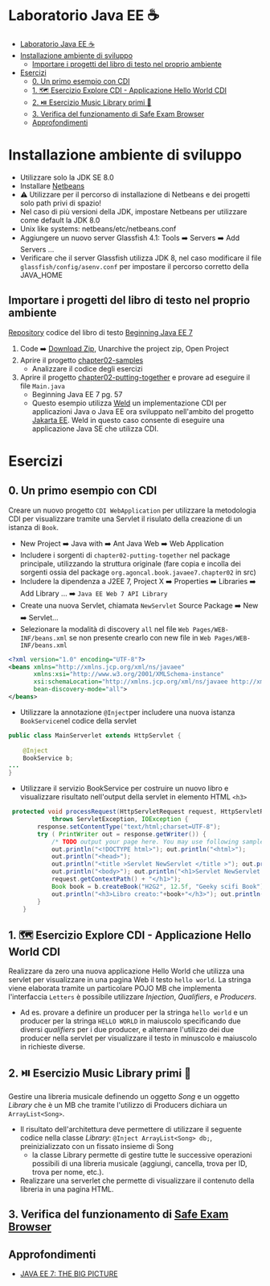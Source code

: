 # Laboratorio Java EE ☕
- [Laboratorio Java EE ☕](#laboratorio-java-ee-)
- [Installazione ambiente di sviluppo](#installazione-ambiente-di-sviluppo)
  - [Importare i progetti del libro di testo nel proprio ambiente](#importare-i-progetti-del-libro-di-testo-nel-proprio-ambiente)
- [Esercizi](#esercizi)
  - [0. Un primo esempio con CDI](#0-un-primo-esempio-con-cdi)
  - [1. 🗺️ Esercizio Explore CDI - Applicazione Hello World CDI](#1-️-esercizio-explore-cdi---applicazione-hello-world-cdi)
  - [2. ⏯️ Esercizio Music Library primi 👣](#2-️-esercizio-music-library-primi-)
  - [3. Verifica del funzionamento di Safe Exam Browser](#3-verifica-del-funzionamento-di-safe-exam-browser)
  - [Approfondimenti](#approfondimenti)

# Installazione ambiente di sviluppo
- Utilizzare solo la JDK SE 8.0
- Installare [Netbeans](https://netbeans.apache.org/download/nb15/)
- ⚠️ Utilizzare per il percorso di installazione di Netbeans e dei progetti solo path privi di spazio!
- Nel caso di più versioni della JDK, impostare Netbeans per utilizzare come default la JDK 8.0
- Unix like systems: netbeans/etc/netbeans.conf
- Aggiungere un nuovo server Glassfish 4.1: Tools ➡️ Servers ➡️ Add Servers ...
- Verificare che il server Glassfish utilizza JDK 8, nel caso modificare il file ```glassfish/config/asenv.conf``` per impostare il percorso corretto della JAVA_HOME





## Importare i progetti del libro di testo nel proprio ambiente 

[Repository](https://github.com/Apress/beg-java-ee-7) codice  del libro di testo [Beginning Java EE 7](https://link.springer.com/book/10.1007/978-1-4302-4627-5) 
  
1. Code ➡️ [Download Zip](https://github.com/Apress/beg-java-ee-7),  Unarchive the project zip, Open Project  
2. Aprire il progetto [chapter02-samples](https://github.com/Apress/beg-java-ee-7/tree/master/agoncal-book-javaee7-master/chapter02/chapter02-samples)
   - Analizzare il codice degli esercizi
3. Aprire il progetto [chapter02-putting-together](https://github.com/Apress/beg-java-ee-7/tree/master/agoncal-book-javaee7-master/chapter02/chapter02-putting-together) e provare ad eseguire il file ```Main.java```
   - Beginning Java EE 7 pg. 57 
   - Questo esempio utilizza [Weld](https://weld.cdi-spec.org/) un implementazione CDI per applicazioni Java o Java EE ora sviluppato nell'ambito del progetto [Jakarta EE](https://jakarta.ee/). Weld in questo caso consente di eseguire una applicazione Java SE che utilizza CDI.
  
# Esercizi

## 0. Un primo esempio con CDI
Creare un nuovo progetto ```CDI WebApplication``` per utilizzare la metodologia CDI per visualizzare tramite una Servlet il risulato della creazione di un istanza di ```Book```.
- New Project ➡️ Java with ➡️ Ant Java Web ➡️ Web Application
- Includere i sorgenti di `chapter02-putting-together` nel package principale, utilizzando la struttura originale (fare copia e incolla dei sorgenti ossia del package `org.agoncal.book.javaee7.chapter02` in src)
- Includere la dipendenza a J2EE 7, Project X ➡️ Properties ➡️ Libraries ➡️ Add Library ... ➡️ `Java EE Web 7 API Library`
- Create una nuova Servlet, chiamata ```NewServlet``` Source Package ➡️ New ➡️ Servlet... 
- Selezionare la modalità di discovery ``all`` nel file ```Web Pages/WEB-INF/beans.xml``` se non presente crearlo con new file in ```Web Pages/WEB-INF/beans.xml```
```xml
<?xml version="1.0" encoding="UTF-8"?>
<beans xmlns="http://xmlns.jcp.org/xml/ns/javaee"
       xmlns:xsi="http://www.w3.org/2001/XMLSchema-instance"
       xsi:schemaLocation="http://xmlns.jcp.org/xml/ns/javaee http://xmlns.jcp.org/xml/ns/javaee/beans_1_1.xsd"
       bean-discovery-mode="all">
</beans>
```
- Utilizzare la annotazione ```@Inject```per includere una nuova istanza ```BookService```nel codice della servlet
```java
public class MainServerlet extends HttpServlet {
    
    @Inject
    BookService b;
...
}
```
- Utilizzare il servizio BookService per costruire un nuovo libro e visualizzare risultato nell'output della servlet in elemento HTML `<h3>`
```java
 protected void processRequest(HttpServletRequest request, HttpServletResponse response)
            throws ServletException, IOException {
        response.setContentType("text/html;charset=UTF-8");
        try ( PrintWriter out = response.getWriter()) {
            /* TODO output your page here. You may use following sample code. */
            out.println("<!DOCTYPE html>"); out.println("<html>");
            out.println("<head>");
            out.println("<title >Servlet NewServlet </title >"); out.println("</head>");
            out.println("<body>"); out.println("<h1>Servlet NewServlet at " +
            request.getContextPath() + "</h1>");
            Book book = b.createBook("H2G2", 12.5f, "Geeky scifi Book");
            out.println("<h3>Libro creato:"+book+"</h3>"); out.println("</body>"); out.println("</html>");
        }
    }
```
## 1. 🗺️ Esercizio Explore CDI - Applicazione Hello World CDI
Realizzare da zero una nuova applicazione Hello World che utilizza una servlet per visualizzare in una pagina Web il testo `hello world`. La stringa viene elaborata tramite un particolare POJO MB che implementa l'interfaccia `Letters` è possibile utilizzare _Injection_, _Qualifiers_, e _Producers_.  
   - Ad es. provare a definire un producer per la stringa `hello world` e un producer per la stringa `HELLO WORLD` in maiuscolo specificando due diversi _qualifiers_ per i due producer, e alternare l'utilizzo dei due producer nella servlet per visualizzare il testo in minuscolo e maiuscolo in richieste diverse.

## 2. ⏯️ Esercizio Music Library primi 👣
Gestire una libreria musicale definendo un oggetto _Song_ e un oggetto _Library_ che è un MB che tramite l'utilizzo di Producers dichiara un `ArrayList<Song>`. 
   - Il risultato dell'architettura deve permettere di utilizzare il seguente codice nella classe _Library_: `@Inject ArrayList<Song> db;`, preinizializzato con un fissato insieme di Song
     - la classe Library permette di gestire tutte le successive operazioni possibili di una libreria musicale (aggiungi, cancella, trova per ID, trova per nome, etc.).
   - Realizzare una serverlet che permette di visualizzare il contenuto della libreria in una pagina HTML.

## 3. Verifica del funzionamento di [Safe Exam Browser](https://safeexambrowser.org/)
## Approfondimenti 
- [JAVA EE 7: THE BIG PICTURE](https://tomylab.wordpress.com/2016/06/18/java-ee-7-the-big-picture/)

